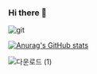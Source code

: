 ### Hi there 👋

![git](https://img.shields.io/badge/-Git-F05032?style=for-the-badge&logo=git&logoColor=ffffff)

[![Anurag's GitHub stats](https://github-readme-stats.vercel.app/api?username=akeroroh)](https://github.com/akeroroh)

![다운로드 (1)](https://github.com/akeroroh/akeroroh/assets/156268545/a164a5f0-a113-40f2-b6c6-53fb0e161184)

<!--
**akeroroh/akeroroh** is a ✨ _special_ ✨ repository because its `README.md` (this file) appears on your GitHub profile.

Here are some ideas to get you started:

- 🔭 I’m currently working on ...
- 🌱 I’m currently learning ...
- 👯 I’m looking to collaborate on ...
- 🤔 I’m looking for help with ...
- 💬 Ask me about ...
- 📫 How to reach me: ...
- 😄 Pronouns: ...
- ⚡ Fun fact: ...
-->
